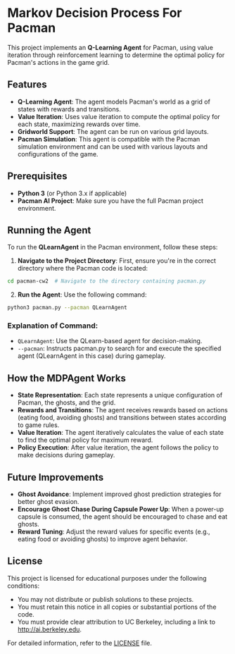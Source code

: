 # Markov Decision Process For Pacman

This project implements an **Q-Learning Agent** for Pacman, using value iteration through reinforcement learning to determine the optimal policy for Pacman's actions in the game grid.

## Features

- **Q-Learning Agent**: The agent models Pacman's world as a grid of states with rewards and transitions.
- **Value Iteration**: Uses value iteration to compute the optimal policy for each state, maximizing rewards over time.
- **Gridworld Support**: The agent can be run on various grid layouts.
- **Pacman Simulation**: This agent is compatible with the Pacman simulation environment and can be used with various layouts and configurations of the game.

  
## Prerequisites

- **Python 3** (or Python 3.x if applicable)
- **Pacman AI Project**: Make sure you have the full Pacman project environment.
  
## Running the Agent

To run the **QLearnAgent** in the Pacman environment, follow these steps:

1. **Navigate to the Project Directory**: First, ensure you're in the correct directory where the Pacman code is located:

```bash
cd pacman-cw2  # Navigate to the directory containing pacman.py
```

2. **Run the Agent**: Use the following command:

```bash
python3 pacman.py --pacman QLearnAgent
```

### Explanation of Command:
- `QLearnAgent`: Use the QLearn-based agent for decision-making.
- `--pacman`: Instructs pacman.py to search for and execute the specified agent (QLearnAgent in this case) during gameplay.

## How the MDPAgent Works

- **State Representation**: Each state represents a unique configuration of Pacman, the ghosts, and the grid.
- **Rewards and Transitions**: The agent receives rewards based on actions (eating food, avoiding ghosts) and transitions between states according to game rules.
- **Value Iteration**: The agent iteratively calculates the value of each state to find the optimal policy for maximum reward.
- **Policy Execution**: After value iteration, the agent follows the policy to make decisions during gameplay.

## Future Improvements

- **Ghost Avoidance**: Implement improved ghost prediction strategies for better ghost evasion.
- **Encourage Ghost Chase During Capsule Power Up**: When a power-up capsule is consumed, the agent should be encouraged to chase and eat ghosts.
- **Reward Tuning**: Adjust the reward values for specific events (e.g., eating food or avoiding ghosts) to improve agent behavior.

## License
This project is licensed for educational purposes under the following conditions:

- You may not distribute or publish solutions to these projects.
- You must retain this notice in all copies or substantial portions of the code.
- You must provide clear attribution to UC Berkeley, including a link to http://ai.berkeley.edu.

For detailed information, refer to the [LICENSE](LICENSE) file.

